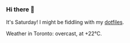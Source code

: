 ### Hi there :wave:

It's Saturday! I might be fiddling with my [dotfiles](https://github.com/bewuethr/dotfiles).

Weather in Toronto: overcast, at +22°C.

